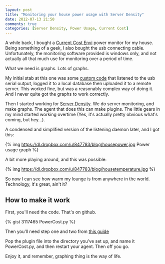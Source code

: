 ```yaml
---
layout: post
title: "Monitoring your house power usage with Server Density"
date: 2012-07-13 21:50
comments: true
categories: [Server Density, Power Usage, Current Cost]
---
```

A while back, I bought a [Current Cost Envi](http://www.currentcost.com/product-envi.html) power monitor for my house. Being something of a geek, I also bought the usb connecting cable. Unfortunately, the monitoring software provided is windows only, and not actually all that much use for monitoring over a period of time.

What we need is graphs. Lots of graphs.

My initial stab at this one was some [custom code](https://github.com/tomwardill/py-power-cost) that listened to the usb serial output, logged it to a local database then uploaded it to a remote server. This worked fine, but was a reasonably complex way of doing it. And I never quite got the graphs to work correctly.

Then I started working for [Server Density](http://www.serverdensity.com). We do server monitoring, and make graphs. The agent that does this can make plugins. The little gears in my mind started working overtime (Yes, it's actually pretty obvious what's coming, but hey...).

A condensed and simplified version of the listening daemon later, and I got this:

{% img https://dl.dropbox.com/u/847783/blog/housepower.jpg Power usage graph %}

A bit more playing around, and this was possible:

{% img https://dl.dropbox.com/u/847783/blog/housetemperature.jpg %}

So now I can see how warm my lounge is from anywhere in the world. Technology, it's great, ain't it?

How to make it work
-------------------

First, you'll need the code. That's on github.

   {% gist 3117465 PowerCost.py %}

Then you'll need step one and two from [this guide](http://support.serverdensity.com/knowledgebase/articles/76018-writing-a-plugin-linux-mac-and-freebsd)

Pop the plugin file into the directory you've set up, and name it PowerCost.py, and then restart your agent.
Then off you go.

Enjoy it, and remember, graphing thing is the way of life.